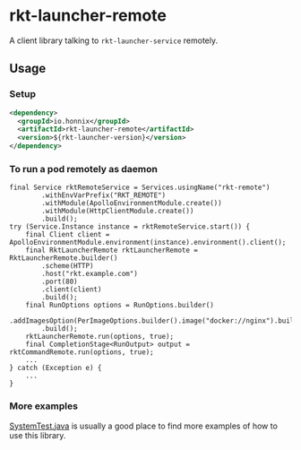 # rkt-launcher-remote

A client library talking to `rkt-launcher-service` remotely.

## Usage

### Setup

```xml
<dependency>
  <groupId>io.honnix</groupId>
  <artifactId>rkt-launcher-remote</artifactId>
  <version>${rkt-launcher-version}</version>
</dependency>
```

### To run a pod remotely as daemon

```
final Service rktRemoteService = Services.usingName("rkt-remote")
        .withEnvVarPrefix("RKT_REMOTE")
        .withModule(ApolloEnvironmentModule.create())
        .withModule(HttpClientModule.create())
        .build();
try (Service.Instance instance = rktRemoteService.start()) {
    final Client client = ApolloEnvironmentModule.environment(instance).environment().client();
    final RktLauncherRemote rktLauncherRemote = RktLauncherRemote.builder()
        .scheme(HTTP)
        .host("rkt.example.com")
        .port(80)
        .client(client)
        .build();
    final RunOptions options = RunOptions.builder()
        .addImagesOption(PerImageOptions.builder().image("docker://nginx").build())
        .build();
    rktLauncherRemote.run(options, true);
    final CompletionStage<RunOutput> output = rktCommandRemote.run(options, true);
    ...
} catch (Exception e) {
    ...
}
```

### More examples

[SystemTest.java](src/test/java/io/honnix/rkt/launcher/remote/SystemTest.java)
is usually a good place to find more examples of how to use this library.
